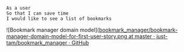 ``` 
As a user
So that I can save time 
I would like to see a list of bookmarks
```

![Bookmark manager domain model]([bookmark_manager/bookmark-manager-domain-model-for-first-user-story.png at master · just-tam/bookmark_manager · GitHub](https://github.com/just-tam/bookmark_manager/blob/master/images/bookmark-manager-domain-model-for-first-user-story.png)